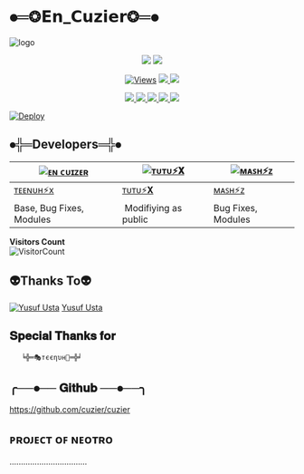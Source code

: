 #    ⦁═❂𝗘𝗻_𝗖𝘂𝘇𝗶𝗲𝗿❂═⦁

![logo](https://telegra.ph/file/cc0e2bb2add47047d0fc0.jpg)

<p align="center">
  <a href="https://github.com/cuzier">
    <img src="https://img.shields.io/docker/pulls/fusuf/whatsasena?style=flat-square"/></a>
  
  </a>
  <a href="https://github.com/cuzier">
    <img src="https://img.shields.io/docker/image-size/fusuf/whatsasena?style=flat-square">
    
  </a>
</p>

<p align="center">
  <a href="https://github.com/cuzier">
    <img src="https://hits.seeyoufarm.com/api/count/incr/badge.svg?url=https%3A%2F%2Fgithub.com%2Fxneon2%2FHashzi-X&count_bg=%2379C83D&title_bg=%23555555&icon=gitpod.svg&icon_color=%23E7E7E7&title=Views&edge_flat=false" alt="Views"/></a>
  
  </a>
  <a href="https://github.com/cuzier">
    <img src="https://img.shields.io/github/forks/xneon2/Hashzi-X?label=Fork&style=social">
    
  </a>
  <a href="https://github.com/cuzier">
    <img src="https://img.shields.io/github/stars/xneon2/Hashzi-X?style=social">
  </a>
</p>

<p align="center">
  <a href="https://github.com/cuzier">
    <img src="https://img.shields.io/github/repo-size/phaticusthiccy/WhatsAsenaDuplicated?color=purple&label=Repo%20Boyutu&style=plastic">

  </a>
  <a href="https://github.com/phaticusthiccy/WhatsAsenaDuplicated/blob/master/LICENSE">
    <img src="https://img.shields.io/github/license/phaticusthiccy/WhatsAsenaDuplicated?color=purple&label=License&style=plastic">

  </a>
  <a href="https://github.com/phaticusthiccy/WhatsAsenaDuplicated">
    <img src="https://img.shields.io/github/languages/top/phaticusthiccy/WhatsAsenaDuplicated?color=purple&label=Javascript&style=plastic">

  </a>
  <a href="https://github.com/phaticusthiccy">
    <img src="https://img.shields.io/static/v1?label=Author&message=Neotro%20X&color=purple&style=plastic">

  </a>
  <a href="https://wa.me/19722901316">
    <img src="https://img.shields.io/badge/Contact%20Me%20On%20Whatsapp-Cuzier_X%20AX%20-purple&style=plastic">

  </a>
</p>


[![Deploy](https://www.herokucdn.com/deploy/button.svg)](https://heroku.com/deploy?template=https://github.com/cuzier)
####

## ⦁╬═Developers═╬⦁
  <div align="center">
    
  [![ᴇɴ ᴄᴜɪᴢᴇʀ](https://github.com/farhan-dqz.png?size=100)](https://github.com/farhan-dqz) |  [![ᴛᴜᴛᴜ⚡𝐗](https://github.com/Alien-alfa.png?size=100)](https://github.com/AI-VIKI) | [![ᴍᴀꜱʜ⚡ᴢ](https://github.com/afnanplk.png?size=100)](https://github.com/afnanplk) 
----|----|----
[ᴛᴇᴇɴᴜʜ⚡x](https://github.com/farhan-dqz)  | [ᴛᴜᴛᴜ⚡𝐗](https://github.com/AI-VIKI) | [ᴍᴀꜱʜ⚡ᴢ](https://github.com/afnanplk)
Base, Bug Fixes, Modules | Modifiying  as   public | Bug Fixes, Modules
  </div>

**Visitors Count**  
![VisitorCount](https://profile-counter.glitch.me/{King-Amda}/count.svg) 
                                                             
 

    
##       👽Thanks To👽
[![Yusuf Usta](https://github.com/yusufusta.png?size=50)](https://t.me/fusufs)
[Yusuf Usta](https://t.me/fusufs)

##      𝐒𝐩𝐞𝐜𝐢𝐚𝐥 𝐓𝐡𝐚𝐧𝐤𝐬 𝐟𝐨𝐫 
       ╘╬═🎭тєєηυн🚀═╬╛

##    ╭──⦁── 𝐆𝐢𝐭𝐡𝐮𝐛 ──⦁──╮ 
   https://github.com/cuzier/cuzier
## ᴘʀᴏᴊᴇᴄᴛ ᴏꜰ ɴᴇᴏᴛʀᴏ
..................................
